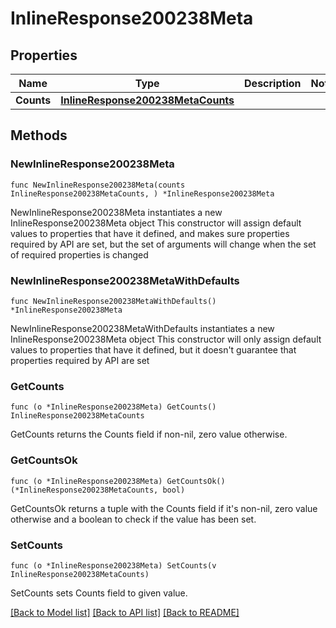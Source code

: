 # InlineResponse200238Meta

## Properties

Name | Type | Description | Notes
------------ | ------------- | ------------- | -------------
**Counts** | [**InlineResponse200238MetaCounts**](InlineResponse200238MetaCounts.md) |  | 

## Methods

### NewInlineResponse200238Meta

`func NewInlineResponse200238Meta(counts InlineResponse200238MetaCounts, ) *InlineResponse200238Meta`

NewInlineResponse200238Meta instantiates a new InlineResponse200238Meta object
This constructor will assign default values to properties that have it defined,
and makes sure properties required by API are set, but the set of arguments
will change when the set of required properties is changed

### NewInlineResponse200238MetaWithDefaults

`func NewInlineResponse200238MetaWithDefaults() *InlineResponse200238Meta`

NewInlineResponse200238MetaWithDefaults instantiates a new InlineResponse200238Meta object
This constructor will only assign default values to properties that have it defined,
but it doesn't guarantee that properties required by API are set

### GetCounts

`func (o *InlineResponse200238Meta) GetCounts() InlineResponse200238MetaCounts`

GetCounts returns the Counts field if non-nil, zero value otherwise.

### GetCountsOk

`func (o *InlineResponse200238Meta) GetCountsOk() (*InlineResponse200238MetaCounts, bool)`

GetCountsOk returns a tuple with the Counts field if it's non-nil, zero value otherwise
and a boolean to check if the value has been set.

### SetCounts

`func (o *InlineResponse200238Meta) SetCounts(v InlineResponse200238MetaCounts)`

SetCounts sets Counts field to given value.



[[Back to Model list]](../README.md#documentation-for-models) [[Back to API list]](../README.md#documentation-for-api-endpoints) [[Back to README]](../README.md)


